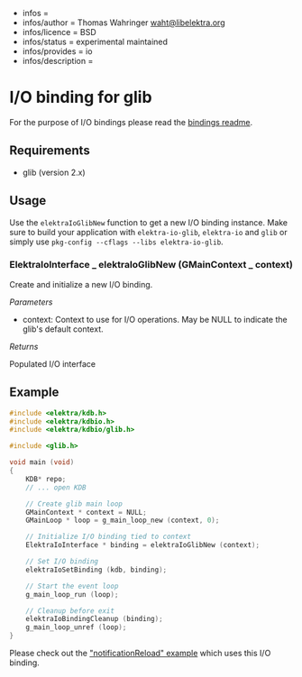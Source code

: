 - infos =
- infos/author = Thomas Wahringer <waht@libelektra.org>
- infos/licence = BSD
- infos/status = experimental maintained
- infos/provides = io
- infos/description =

# I/O binding for glib

For the purpose of I/O bindings please read the
[bindings readme](https://www.libelektra.org/bindings/readme#i-o-bindings).

## Requirements

- glib (version 2.x)

## Usage

Use the `elektraIoGlibNew` function to get a new I/O binding instance.
Make sure to build your application with `elektra-io-glib`, `elektra-io` and `glib` or
simply use `pkg-config --cflags --libs elektra-io-glib`.

### ElektraIoInterface _ elektraIoGlibNew (GMainContext _ context)

Create and initialize a new I/O binding.

_Parameters_

- context: Context to use for I/O operations. May be NULL to indicate the glib's
  default context.

_Returns_

Populated I/O interface

## Example

```C
#include <elektra/kdb.h>
#include <elektra/kdbio.h>
#include <elektra/kdbio/glib.h>

#include <glib.h>

void main (void)
{
	KDB* repo;
	// ... open KDB

	// Create glib main loop
	GMainContext * context = NULL;
	GMainLoop * loop = g_main_loop_new (context, 0);

	// Initialize I/O binding tied to context
	ElektraIoInterface * binding = elektraIoGlibNew (context);

	// Set I/O binding
	elektraIoSetBinding (kdb, binding);

	// Start the event loop
	g_main_loop_run (loop);

	// Cleanup before exit
	elektraIoBindingCleanup (binding);
	g_main_loop_unref (loop);
}
```

Please check out the ["notificationReload" example](https://www.libelektra.org/examples/notificationreload)
which uses this I/O binding.
